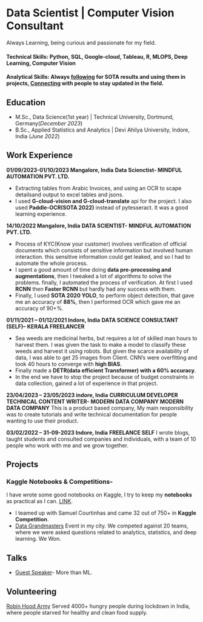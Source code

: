 # Data Scientist | Computer Vision Consultant 
Always Learning, being curious and passionate for my field. 
#### Technical Skills: Python, SQL, Google-cloud, Tableau, R, MLOPS, Deep Learning, Computer Vision
#### Analytical Skills: Always [following](https://paperswithcode.com/) for SOTA results and using them in projects, [Connecting](https://www.linkedin.com/in/shyam-gupta-5356511aa/) with people to stay updated in the field. 

## Education
- M.Sc., Data Science(1st year) | Technical University, Dortmund, Germany(_December 2023_)	 			        		
- B.Sc., Applied Statistics and Analytics | Devi Ahilya University, Indore, India (_June 2022_)

## Work Experience
**01/09/2023-01/10/2023 Mangalore, India**
**Data Scienctist- MINDFUL AUTOMATION PVT. LTD.**
- Extracting tables from Arabic Invoices, and using an OCR to scape detailsand output to excel tables and jsons. 
- I used **G-cloud-vision and G-cloud-translate** api for the project. I also used **Paddle-OCR(SOTA 2022)** instead of pytesseract. It was a good learning experience.

**14/10/2022 Mangalore, India**
**DATA SCIENTIST- MINDFUL AUTOMATION PVT. LTD.**
- Process of KYC(Know your customer) involves verification of official documents which consists of
sensitive information but involved human interaction. this sensitive information could get leaked, and so I
had to automate the whole process.
- I spent a good amount of time doing **data pre-processing and augmentations**, then I tweaked a lot of
algorithms to solve the problems. finally, I automated the process of verification. At first I used **RCNN** then **Faster RCNN** but hardly had any success with them.
- Finally, I used **SOTA 2020 YOLO**, to perform object detection, that gave me an accuracy of **88%**, then I performed OCR which gave me an accuracy of 90+%.

**01/11/2021 – 01/12/2021 Indore, India**
**DATA SCIENCE CONSULTANT (SELF)– KERALA FREELANCER**
- Sea weeds are medicinal herbs, but requires a lot of skilled man hours to harvest them. I was given the task to make a model to classify these weeds and harvest it using robots. But given the scarce availability of data, I was able to get 25 images from Client. CNN’s were overfitting and took 40 hours to converge with **high BIAS**.
- Finally made a **DETR(data efficient Transformer) with a 60% accuracy**.
- In the end we have to stop the project because of budget constraints in data collection, gained a lot of experience in that project.

**23/04/2023 – 23/05/2023 indore, India**
**CURRICULUM DEVELOPER TECHNICAL CONTENT WRITER- MODERN DATA COMPANY MODERN DATA COMPANY**
This is a product based company, My main responsibility was to create tutorials and write technical documentation for people wanting to use their product.

**03/02/2022 – 31-09-2023 Indore, India**
**FREELANCE SELF**
I wrote blogs, taught students and consulted companies and individuals, with a team of 10 people who work with me and we grow together.

## Projects
### Kaggle Notebooks & Competitions- 
I have wrote some good notebooks on Kaggle, I try to keep my **notebooks** as practical as I can. [LINK](https://www.kaggle.com/shyamgupta196).
- I teamed up with Samuel Courtinhas and came 32 out of 750+ in **Kaggle Competition**.
- [Data Grandmasters](https://www.linkedin.com/feed/update/urn:li:activity:6968001880232747008/) Event in my city. We competed against 20 teams, where we were asked
questions related to analytics, statistics, and deep learning. We Won.

## Talks 
- [Guest Speaker](https://www.linkedin.com/feed/update/urn:li:activity:7099910618928877569/)- More than ML.

## Volunteering 
[Robin Hood Army](https://robinhoodarmy.com/) Served 4000+ hungry people during lockdown in India, where people starved for healthy and clean food supply.
